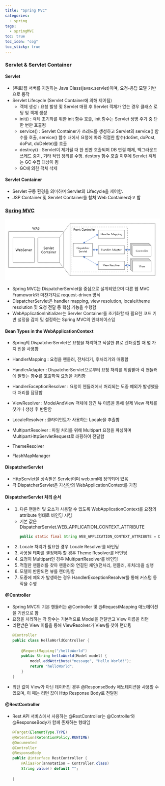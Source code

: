 ```yaml
---
title: "Spring MVC"
categories:
  - spring
tags:
  - springMVC
toc: true
toc_icon: "cog"
toc_sticky: true
---
```


### Servlet & Servlet Container
#### Servlet 
- (주로)웹 서버를 지원하는 Java Class(javax.servlet)이며, 요청-응답 모델 기반으로 동작
- Servlet Lifecycle (Servlet Container에 의해 제어됨)
  - 객체 생성 : 요청 발생 및 Servlet 매핑 후 Servlet 객체가 없는 경우 클래스 로딩 및 객체 생성
  - init() : 객체 초기화를 위한 init 함수 호출, init 함수는 Servlet 생명 주기 중 단 한 번만 호출됨
  - service() : Servlet Container가 쓰레드를 생성하고 Servlet의 service() 함수를 호출, service() 함수 내에서 요청에 따라 적절한 함수(doGet, doPost, doPut, doDelete)를 호출
  - destroy() : Servlet이 제거될 때 한 번만 호출되며 DB 연결 해제, 백그라운드 쓰레드 중지, 기타 작업 정리를 수행. destory 함수 호출 이후에 Servlet 객체는 GC 수집 대상이 됨
  - GC에 의한 객체 삭제
  
#### Servlet Container 
- Servlet 구동 환경을 의미하며 Servlet의 Lifecycle을 제어함.
- JSP Container 및 Servlet Container를 합쳐 Web Container라고 함

### [Spring MVC](https://docs.spring.io/spring-framework/docs/3.2.x/spring-framework-reference/html/mvc.html)
![spring mvc](/image/springmvc.png)
- Spring MVC는 DispatcherServlet을 중심으로 설계되었으며 다른 웹 MVC Framework와 마찬가지로 request-driven 방식
- DispatcherServlet은 handler mapping, view resolution, locale/theme resolution 및 요청 전달 등 핵심 기능을 수행함
- WebApplicationInitializer는 Servler Container를 초기화할 때 필요한 코드 기반 설정을 감지 및 설정하는 Spring MVC의 인터페이스임

#### Bean Types in the WebApplicationContext
- Spring의 DispatcherServlet은 요청을 처리하고 적절한 뷰로 렌더링할 때 몇 가지 빈을 사용함

- HandlerMapping : 요청을 핸들러, 전처리기, 후처리기와 매핑함
- HandlerAdapter : DispatcherServlet으로부터 요청 처리를 위임받아 각 핸들러에 알맞는 함수를 호출하여 요청을 처리함
- HandlerExceptionResolver : 요청이 핸들러에서 처리되는 도중 예외가 발생했을 때 처리를 담당함
- ViewResolver : ModelAndView 객체에 담긴 뷰 이름을 통해 실제 View 객체를 찾거나 생성 후 반환함
- LocaleResolver : 클라이언트가 사용하는 Locale을 추출함
- MultipartResolver : 파일 처리를 위해 Multipart 요청을 파싱하며 MultipartHttpServletRequest로 래핑하여 전달함
- ThemeResolver
- FlashMapManager 

#### DispatcherServlet
- HttpServlet을 상속받은 Servlet이며 web.xml에 정의되어 있음
- 각 DispatcherServlet은 자신만의 WebApplicationContext를 가짐

#### DispatcherServlet 처리 순서 
- 1) 다른 핸들러 및 요소가 사용할 수 있도록 WebApplicationContext를 요청의 attribute 형태로 바인딩 시킴 
	- 기본 값은 DispatcherServlet.WEB_APPLICATION_CONTEXT_ATTRIBUTE
		```java
		public static final String WEB_APPLICATION_CONTEXT_ATTRIBUTE = DispatcherServlet.class.getName() + ".CONTEXT";
		```
- 2) Locale 처리가 필요한 경우 Locale Resolver를 바인딩
- 3) 사용될 테마를 결정해야 할 경우 Theme Resolver를 바인딩
- 4) 요청이 Multipart인 경우 MultipartResolver를 바인딩
- 5) 적절한 핸들러를 찾아 핸들러와 연결된 체인(전처리, 핸들러, 후처리)을 실행 
- 6) 모델이 반환되면 뷰를 랜더링함
- 7) 도중에 예외가 발생하는 경우 HandlerExceptionResolver를 통해 커스텀 동작을 수행

#### @Controller
- Spring MVC의 기본 핸들러는 @Controller 및 @RequestMapping 애노테이션을 기반으로 함
- 요청을 처리하는 각 함수는 기본적으로 Model을 전달받고 View 이름을 리턴
- 리턴받은 View 이름을 통해 ViewResolver가 View를 찾아 랜더링
	```java
	@Controller
	public class HelloWorldController {

		@RequestMapping("/helloWorld")
		public String helloWorld(Model model) {
			model.addAttribute("message", "Hello World!");
			return "helloWorld";
		}
	}
	```
- 리턴 값이 View가 아닌 데이터인 경우 @ResponseBody 애노테이션을 사용할 수 있으며, 이 때는 리턴 값이 Http Response Body로 전달됨

#### @RestController
- Rest API 서비스에서 사용하는 @RestController는 @Controller와 @ResponseBody가 함께 존재하는 형태임
	```java
	@Target(ElementType.TYPE)
	@Retention(RetentionPolicy.RUNTIME)
	@Documented
	@Controller
	@ResponseBody
	public @interface RestController {
		@AliasFor(annotation = Controller.class)
		String value() default "";

	}
	```